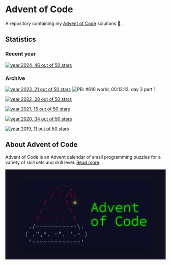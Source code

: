 # Advent of Code

A repository containing my [Advent of Code](https://adventofcode.com/) solutions :christmas_tree:.

## Statistics

### Recent year

[![year 2024, 46 out of 50 stars](https://progress-bar.xyz/46/?title=2024%20•%2046/50%20⭐%20&scale=50&style=square)](./2024)

### Archive

[![year 2023, 21 out of 50 stars](https://progress-bar.xyz/21/?title=2023%20•%2021/50%20⭐%20&scale=50&style=square)](./2023) ![PB: #610 world, 00:13:12, day 3 part 1](https://img.shields.io/static/v1?label=PB&message=%23610+world+•+00%3A13%3A12+•+day+3+part+1+&color&style=flat-square)

[![year 2022, 28 out of 50 stars](https://progress-bar.xyz/28/?title=2022%20•%2028/50%20⭐%20&scale=50&style=square)](./2022)

[![year 2021, 16 out of 50 stars](https://progress-bar.xyz/16/?title=2021%20•%2016/50%20⭐%20&scale=50&style=square)](./2021)

[![year 2020, 34 out of 50 stars](https://progress-bar.xyz/34/?title=2020%20•%2034/50%20⭐%20&scale=50&style=square)](./2020)

[![year 2019, 11 out of 50 stars](https://progress-bar.xyz/11/?title=2019%20•%2011/50%20⭐%20&scale=50&style=square)](./2019)

## About Advent of Code

Advent of Code is an Advent calendar of small programming puzzles for a variety of skill sets and skill level. [Read more](https://adventofcode.com/2024/about).

![aoc](./assets/aoc.jpg)

